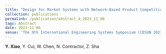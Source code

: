 ```yaml
---
title: "Design for Market Systems with Network-Based Product Competition Analysis [[Paper]](/files/abstract4.pdf)"
collection: publications
permalink: /publication/abstract_4_2023_11_06
tags: Abstract
date: 2023-11-06
venue: 'The 9th International Engineering Systems Symposium (CESUN 2023), Nov. 6-7, 2023, Evanston, IL.'
---
```

**Y. Xiao**, Y. Cui, W. Chen, N. Contractor, Z. Sha
